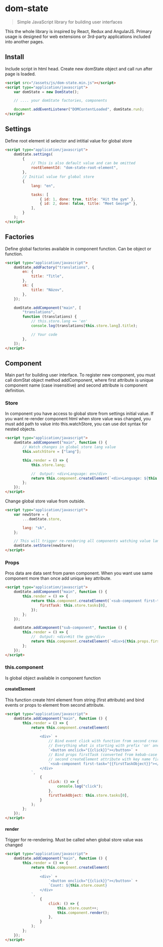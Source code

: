 # dom-state

> Simple JavaScript library for building user interfaces

This the whole library is inspired by React, Redux and AngularJS. Primary usage is designed for web extensions or 3rd-party applications included into another pages.

## Install

Include script in html head. Create new domState object and call run after page is loaded.

```html
<script src="/assets/js/dom-state.min.js"></script>
<script type="application/javascript">
	var domState = new DomState();

	// .... your domState factories, components

	document.addEventListener("DOMContentLoaded", domState.run);
</script>
```

## Settings

Define root element id selector and intitial value for global store

```html
<script type="application/javascript">
	domState.settings(
		{
			// This is also default value and can be omitted
			rootElementId: "dom-state-root-element",
		},
		// Initial value for global store
		{
			lang: "en",

			tasks: [
				{ id: 1, done: true, title: "Hit the gym" },
				{ id: 2, done: false, title: "Meet George" },
			],
		}
	);
</script>
```

## Factories

Define global factories available in component function. Can be object or function.

```html
<script type="application/javascript">
	domState.addFactory("translations", {
		en: {
			title: "Title",
		},
		sk: {
			title: "Názov",
		},
	});

	domState.addComponent("main", [
		"translations",
		function (translations) {
			// this.store.lang == 'en'
			console.log(translations[this.store.lang].title);

			// Your code
		},
	]);
</script>
```

## Component

Main part for building user interface. To register new component, you must call domStat object method addComponent, where first attribute is unique component name (case insensitive) and second attribute is component definition.

### Store

In component you have access to global store from settings initial value. If you want re-render component html when store value was changed, you must add path to value into this.watchStore, you can use dot syntax for nested objects.

```html
<script type="application/javascript">
	domState.addComponent("main", function () {
		// Watch changes in global store lang value
		this.watchStore = ["lang"];

		this.render = () => {
			this.store.lang;

			//  Output: <div>Language: en</div>
			return this.component.createElement(`<div>Language: ${this.store.lang}</div>`);
		};
	});
</script>
```

Change global store value from outside.

```html
<script type="application/javascript">
	var newStore = {
		...domState.store,

		lang: "sk",
	};

	// This will trigger re-rendering all components watching value lang (In component: this.watchStore = ['lang'];)
	domState.setStore(newStore);
</script>
```

### Props

Pros data are data sent from paren component. When you want use same component more than once add unique key attribute.

```html
<script type="application/javascript">
	domState.addComponent("main", function () {
		this.render = () => {
			return this.component.createElement(`<sub-component first-task="{{firstTask}}"></sub-component>`, {
				firstTask: this.store.tasks[0],
			});
		};
	});

	domState.addComponent("sub-component", function () {
		this.render = () => {
			//  Output: <div>Hit the gym</div>
			return this.component.createElement(`<div>${this.props.firstTask.title}</div>`);
		};
	});
</script>
```

### this.component

Is global object available in component function

#### createElement

This function create html element from string (first attribute) and bind events or props to element from second attribute.

```html
<script type="application/javascript">
	domState.addComponent("main", function () {
		this.render = () => {
			return this.component.createElement(
				`
				<div>` +
					// Bind event click with function from second createElement attribute with key name click
					// Everything what is starting with prefix 'on' and value contains {{}} is binded as addEventListener
					`<button onclick="{{click}}"></button>` +
					// Bind props firstTask (converted from kebab-case to camelCase) with value from
					// second createElement attribute with key name firstTaskObject
					`<sub-component first-task="{{firstTaskObject}}"></sub-component>
				</div>
			`,
				{
					click: () => {
						console.log("click");
					},
					firstTaskObject: this.store.tasks[0],
				}
			);
		};
	});
</script>
```

#### render

Trigger for re-rendering. Must be called when global store value was changed

```html
<script type="application/javascript">
	domState.addComponent("main", function () {
		this.render = () => {
			return this.component.createElement(
				`
				<div>` +
					`<button onclick="{{click}}"></button>` +
					`Count: ${this.store.count}
				</div>
			`,
				{
					click: () => {
						this.store.count++;
						this.component.render();
					},
				}
			);
		};
	});
</script>
```
